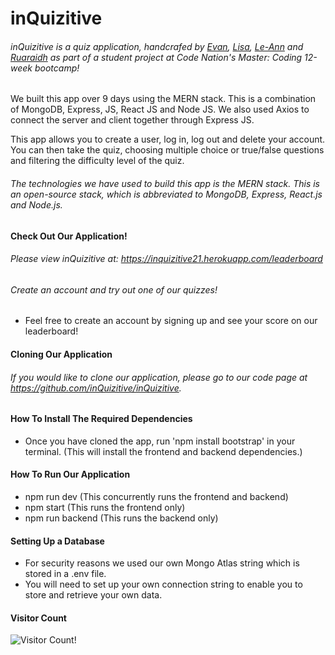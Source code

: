 # inQuizitive
###### inQuizitive is a quiz application, handcrafed by [Evan](https://github.com/evanmorrisdev), [Lisa](https://github.com/lisarawlings), [Le-Ann](https://github.com/LRWright) and [Ruaraidh](https://github.com/ruarplum) as part of a student project at Code Nation's Master: Coding 12-week bootcamp!

We built this app over 9 days using the MERN stack. This is a combination of MongoDB, Express, JS, React JS and Node JS. We also used Axios to connect the server and client together through Express JS.

This app allows you to create a user, log in, log out and delete your account. You can then take the quiz, choosing multiple choice or true/false questions and filtering the difficulty level of the quiz.
<!-- leaderboard? -->

###### The technologies we have used to build this app is the MERN stack. This is an open-source stack, which is abbreviated to MongoDB, Express, React.js and Node.js.


#### Check Out Our Application!
###### Please view inQuizitive at: https://inquizitive21.herokuapp.com/leaderboard
###### Create an account and try out one of our quizzes!
- Feel free to create an account by signing up and see your score on our leaderboard!


#### Cloning Our Application
###### If you would like to clone our application, please go to our code page at https://github.com/inQuizitive/inQuizitive.


#### How To Install The Required Dependencies
- Once you have cloned the app, run 'npm install bootstrap' in your terminal. (This will install the frontend and backend dependencies.)


#### How To Run Our Application
- npm run dev (This concurrently runs the frontend and backend)
- npm start (This runs the frontend only)
- npm run backend (This runs the backend only)


#### Setting Up a Database
- For security reasons we used our own Mongo Atlas string which is stored in a .env file. 
- You will need to set up your own connection string to enable you to store and retrieve your own data.

#### Visitor Count
![Visitor Count!](https://profile-counter.glitch.me/inQuizitive/count.svg)
